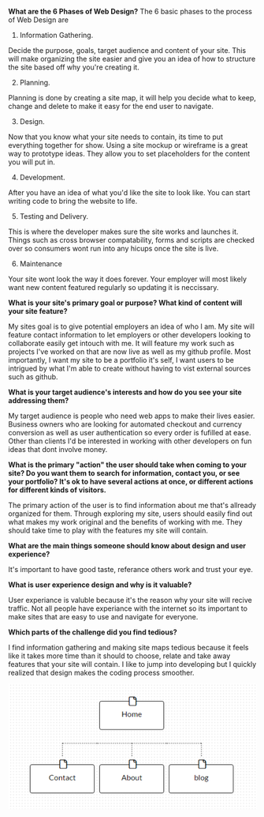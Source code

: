 **What are the 6 Phases of Web Design?**
The 6 basic phases to the process of Web Design are

1. Information Gathering.

Decide the purpose, goals, target audience and content of your site. This will make organizing the site easier and give you an idea of how to structure the site based off why you're creating it.

2. Planning.

Planning is done by creating a site map, it will help you decide what to keep, change and delete to make it easy for the end user to navigate.

3. Design.

Now that you know what your site needs to contain, its time to put everything together for show. Using a site mockup or wireframe is a great way to prototype ideas. They allow you to set placeholders for the content you will put in.

4. Development.

After you have an idea of what you'd like the site to look like. You can start writing code to bring the website to life. 

5. Testing and Delivery.

This is where the developer makes sure the site works and launches it. Things such as cross browser compatability, forms and scripts are checked over so consumers wont run into any hicups once the site is live. 

6. Maintenance

Your site wont look the way it does forever. Your employer will most likely want new content featured regularly so updating it is neccissary.

**What is your site's primary goal or purpose? What kind of content will your site feature?**

My sites goal is to give potential employers an idea of who I am. My site will feature contact information to let employers or other developers looking to collaborate easily get intouch with me. It will feature my work such as projects I've worked on that are now live as well as my github profile. Most importantly, I want my site to be a portfolio it's self, I want users to be intrigued by what I'm able to create without having to vist external sources such as github.

**What is your target audience's interests and how do you see your site addressing them?**

My target audience is people who need web apps to make their lives easier. Business owners who are looking for automated checkout and currency conversion as well as user authentication so every order is fufilled at ease. Other than clients I'd be interested in working with other developers on fun ideas that dont involve money.

**What is the primary "action" the user should take when coming to your site? Do you want them to search for information, contact you, or see your portfolio? It's ok to have several actions at once, or different actions for different kinds of visitors.**

The primary action of the user is to find information about me that's allready organized for them. Through exploring my site, users should easily find out what makes my work original and the benefits of working with me. They should take time to play with the features my site will contain.


**What are the main things someone should know about design and user experience?**

It's important to have good taste, referance others work and trust your eye.

**What is user experience design and why is it valuable?** 

User experiance is valuble because it's the reason why your site will recive traffic. Not all people have experiance with the internet so its important to make sites that are easy to use and navigate for everyone.

**Which parts of the challenge did you find tedious?**

I find information gathering and making site maps tedious because it feels like it takes more time than it should to choose, relate and take away features that your site will contain. I like to jump into developing but I quickly realized that design makes the coding process smoother.

![sitemap](imgs/site-map.PNG)